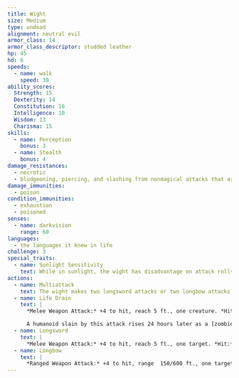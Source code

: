 ```yaml
---
title: Wight
size: Medium
type: undead
alignment: neutral evil
armor_class: 14
armor_class_descriptor: studded leather
hp: 45
hd: 6
speeds:
  - name: walk
    speed: 30
ability_scores:
  Strength: 15
  Dexterity: 14
  Constitution: 16
  Intelligence: 10
  Wisdom: 13
  Charisma: 15
skills:
  - name: Perception
    bonus: 3
  - name: Stealth
    bonus: 4
damage_resistances:
  - necrotic
  - bludgeoning, piercing, and slashing from nonmagical attacks that aren't silvered
damage_immunities:
  - poison
condition_immunities:
  - exhaustion
  - poisoned
senses:
  - name: darkvision
    range: 60
languages:
  - the languages it knew in life
challenge: 3
special_traits:
  - name: Sunlight Sensitivity
    text: While in sunlight, the wight has disadvantage on attack rolls, as well as on Wisdom (Perception) checks that rely on sight.
actions:
  - name: Multiattack
    text: The wight makes two longsword attacks or two longbow attacks. It can use its Life Drain in place of one longsword attack.
  - name: Life Drain
    text: |
      *Melee Weapon Attack:* +4 to hit, reach 5 ft., one creature. *Hit:* 5 (1d6 + 2) necrotic damage. The target must succeed on a DC 13 Constitution saving throw or its hit point maximum is reduced by an amount equal to the damage taken. This reduction lasts until the target finishes a long rest. The target dies if this effect reduces its hit point maximum to 0.

      A humanoid slain by this attack rises 24 hours later as a [zombie](/monsters/zombie-humanoid/) under the wight's control, unless the humanoid is restored to life or its body is destroyed.  The wight can have no more than twelve zombies under its control at one time.
  - name: Longsword
    text: |
      *Melee Weapon Attack:* +4 to hit, reach 5 ft., one target. *Hit:* 6 (1d8 + 2) slashing damage, or 7 (1d10  + 2) slashing damage if used with two hands.
  - name: Longbow
    text: |
      *Ranged Weapon Attack:* +4 to hit, range  150/600 ft., one target. *Hit:* 6 (1d8 + 2) piercing damage.
---
```

